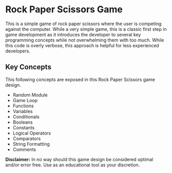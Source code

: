 # Rock Paper Scissors Game
This is a simple game of rock paper scissors where the user is competing against the computer. While a very simple game, this is a classic first step in game development as it introduces the developer to several key programming concepts while not overwhelming them with too much. While this code is overly verbose, this approach is helpful for less experienced developers.

## Key Concepts
This following concepts are exposed in this Rock Paper Scissors game design.
- Random Module
- Game Loop
- Functions
- Variables
- Conditionals
- Booleans
- Constants
- Logical Operators
- Comparators
- String Formatting
- Comments

**Disclaimer:** In no way should this game design be considered optimal and/or error free. Use as an educational tool as your discretion.